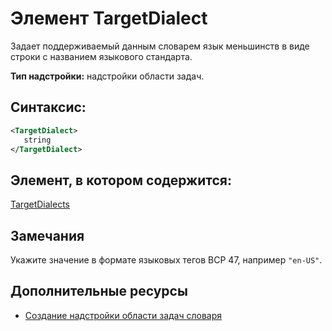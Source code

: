 
# Элемент TargetDialect
 Задает поддерживаемый данным словарем язык меньшинств в виде строки с названием языкового стандарта.

 **Тип надстройки:** надстройки области задач.


## Синтаксис:


```XML
<TargetDialect>
   string 
</TargetDialect>
```


## Элемент, в котором содержится:

[TargetDialects](../../reference/manifest/targetdialects.md)


## Замечания

Укажите значение в формате языковых тегов BCP 47, например `"en-US"`.


## Дополнительные ресурсы



- [Создание надстройки области задач словаря](../../docs/word/dictionary-task-pane-add-ins.md)
    
